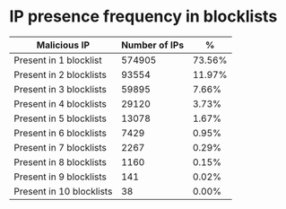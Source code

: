 # IP presence frequency in blocklists
| Malicious IP | Number of IPs | % |
|----|----|----|
| Present in 1 blocklist | 574905 | 73.56% |
| Present in 2 blocklists | 93554 | 11.97% |
| Present in 3 blocklists | 59895 | 7.66% |
| Present in 4 blocklists | 29120 | 3.73% |
| Present in 5 blocklists | 13078 | 1.67% |
| Present in 6 blocklists | 7429 | 0.95% |
| Present in 7 blocklists | 2267 | 0.29% |
| Present in 8 blocklists | 1160 | 0.15% |
| Present in 9 blocklists | 141 | 0.02% |
| Present in 10 blocklists | 38 | 0.00% |
